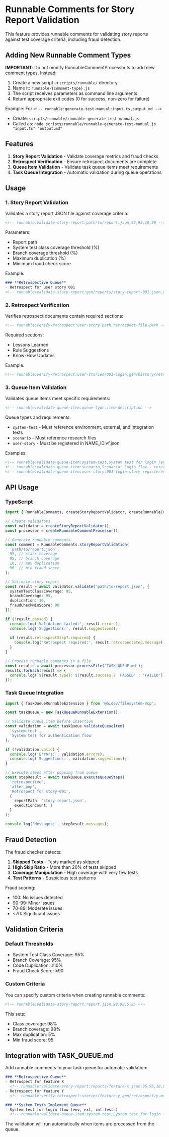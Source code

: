 # Runnable Comments for Story Report Validation

This feature provides runnable comments for validating story reports against test coverage criteria, including fraud detection.

## Adding New Runnable Comment Types

**IMPORTANT**: Do not modify RunnableCommentProcessor.ts to add new comment types. Instead:

1. Create a new script in `scripts/runnable/` directory
2. Name it: `runnable-{comment-type}.js`
3. The script receives parameters as command line arguments
4. Return appropriate exit codes (0 for success, non-zero for failure)

Example: For `<!-- runnable:generate-test-manual:input.ts,output.md -->`
- Create: `scripts/runnable/runnable-generate-test-manual.js`
- Called as: `node scripts/runnable/runnable-generate-test-manual.js "input.ts" "output.md"`

## Features

1. **Story Report Validation** - Validate coverage metrics and fraud checks
2. **Retrospect Verification** - Ensure retrospect documents are complete
3. **Queue Item Validation** - Validate task queue items meet requirements
4. **Task Queue Integration** - Automatic validation during queue operations

## Usage

### 1. Story Report Validation

Validates a story report JSON file against coverage criteria:

```markdown
<!-- runnable:validate-story-report:path/to/report.json,95,95,10,90 -->
```

Parameters:
- Report path
- System test class coverage threshold (%)
- Branch coverage threshold (%)
- Maximum duplication (%)
- Minimum fraud check score

Example:
```markdown
### **Retrospective Queue**
- Retrospect for user story 001
<!-- runnable:validate-story-report:gen/reports/story-report-001.json,95,95,10,90 -->
```

### 2. Retrospect Verification

Verifies retrospect documents contain required sections:

```markdown
<!-- runnable:verify-retrospect:user-story-path,retrospect-file-path -->
```

Required sections:
- Lessons Learned
- Rule Suggestions
- Know-How Updates

Example:
```markdown
<!-- runnable:verify-retrospect:user-stories/001-login,gen/history/retrospect/001-login.md -->
```

### 3. Queue Item Validation

Validates queue items meet specific requirements:

```markdown
<!-- runnable:validate-queue-item:queue-type,item-description -->
```

Queue types and requirements:
- `system-test` - Must reference environment, external, and integration tests
- `scenario` - Must reference research files
- `user-story` - Must be registered in NAME_ID.vf.json

Examples:
```markdown
<!-- runnable:validate-queue-item:system-test,System test for login (env, ext, int tests included) -->
<!-- runnable:validate-queue-item:scenario,Scenario: Login flow - research/domain/auth.md -->
<!-- runnable:validate-queue-item:user-story,001-login-story registered in NAME_ID -->
```

## API Usage

### TypeScript

```typescript
import { RunnableComments, createStoryReportValidator, createRunnableCommentProcessor } from '@aidev/filesystem-mcp';

// Create validators
const validator = createStoryReportValidator();
const processor = createRunnableCommentProcessor();

// Generate runnable comments
const comment = RunnableComments.storyReportValidation(
  'path/to/report.json',
  95, // class coverage
  95, // branch coverage
  10, // max duplication
  90  // min fraud score
);

// Validate story report
const result = await validator.validate('path/to/report.json', {
  systemTestClassCoverage: 95,
  branchCoverage: 95,
  duplication: 10,
  fraudCheckMinScore: 90
});

if (!result.passed) {
  console.log('Validation failed:', result.errors);
  console.log('Suggestions:', result.suggestions);
  
  if (result.retrospectStep?.required) {
    console.log('Retrospect required:', result.retrospectStep.message);
  }
}

// Process runnable comments in a file
const results = await processor.processFile('TASK_QUEUE.md');
results.forEach(result => {
  console.log(`${result.type}: ${result.success ? 'PASSED' : 'FAILED'} - ${result.message}`);
});
```

### Task Queue Integration

```typescript
import { TaskQueueRunnableExtension } from '@aidev/filesystem-mcp';

const taskQueue = new TaskQueueRunnableExtension();

// Validate queue item before insertion
const validation = await taskQueue.validateQueueItem(
  'system-test',
  'System test for authentication flow'
);

if (!validation.valid) {
  console.log('Errors:', validation.errors);
  console.log('Suggestions:', validation.suggestions);
}

// Execute steps after popping from queue
const stepResult = await taskQueue.executeQueueSteps(
  'retrospective',
  'after_pop',
  'Retrospect for story-001',
  { 
    reportPath: 'story-report.json',
    executionCount: 1 
  }
);

console.log('Messages:', stepResult.messages);
```

## Fraud Detection

The fraud checker detects:

1. **Skipped Tests** - Tests marked as skipped
2. **High Skip Ratio** - More than 20% of tests skipped
3. **Coverage Manipulation** - High coverage with very few tests
4. **Test Patterns** - Suspicious test patterns

Fraud scoring:
- 100: No issues detected
- 90-99: Minor issues
- 70-89: Moderate issues  
- <70: Significant issues

## Validation Criteria

### Default Thresholds

- System Test Class Coverage: 95%
- Branch Coverage: 95%
- Code Duplication: ≤10%
- Fraud Check Score: ≥90

### Custom Criteria

You can specify custom criteria when creating runnable comments:

```markdown
<!-- runnable:validate-story-report:report.json,98,98,5,95 -->
```

This sets:
- Class coverage: 98%
- Branch coverage: 98%
- Max duplication: 5%
- Min fraud score: 95

## Integration with TASK_QUEUE.md

Add runnable comments to your task queue for automatic validation:

```markdown
### **Retrospective Queue**
- Retrospect for feature X
  <!-- runnable:validate-story-report:reports/feature-x.json,95,95,10,90 -->
- Retrospect for feature Y
  <!-- runnable:verify-retrospect:stories/feature-y,gen/retrospect/y.md -->

### **System Tests Implement Queue**
- System test for login flow (env, ext, int tests)
  <!-- runnable:validate-queue-item:system-test,System test for login flow (env, ext, int tests) -->
```

The validation will run automatically when items are processed from the queue.